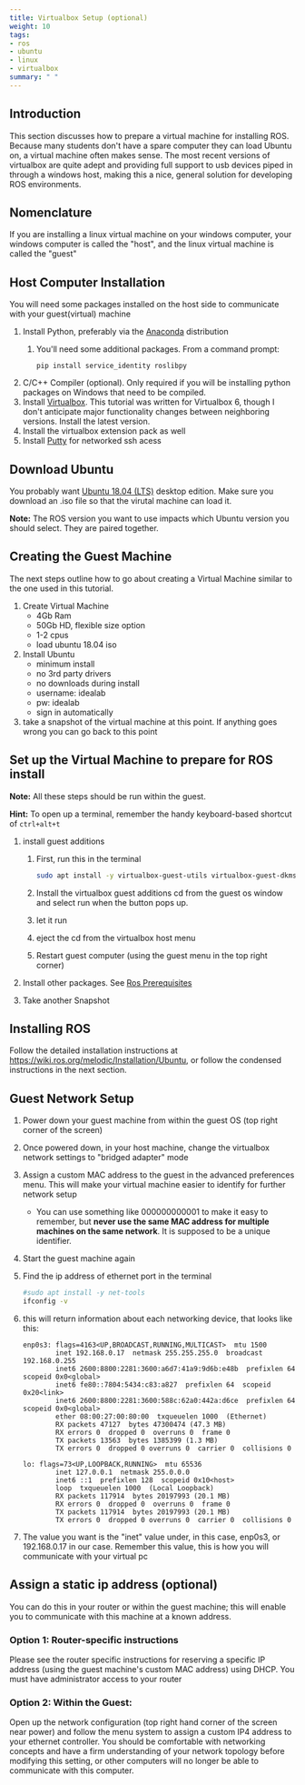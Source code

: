 ```yaml
---
title: Virtualbox Setup (optional)
weight: 10
tags:
- ros
- ubuntu
- linux
- virtualbox
summary: " "
---
```


## Introduction

This section discusses how to prepare a virtual machine for installing ROS.  Because many students don't have a spare computer they can load Ubuntu on, a virtual machine often makes sense.  The most recent versions of virtualbox are quite adept and providing full support to usb devices piped in through a windows host, making this a nice, general solution for developing ROS environments.

## Nomenclature

If you are installing a linux virtual machine on your windows computer, your windows computer is called the "host", and the linux virtual machine is called the "guest"

## Host Computer Installation

You will need some packages installed on the host side to communicate with your guest(virtual) machine

1. Install Python, preferably via the [Anaconda](https://www.anaconda.com/products/individual) distribution
    1. You'll need some additional packages.  From a command prompt:

        ```
        pip install service_identity roslibpy
        ```
1. C/C++ Compiler (optional).  Only required if you will be installing python packages on Windows that need to be compiled.
1. Install [Virtualbox](https://www.virtualbox.org/).  This tutorial was written for Virtualbox 6, though I don't anticipate major functionality changes between neighboring versions.  Install the latest version.
1. Install the virtualbox extension pack as well
1. Install [Putty](https://www.chiark.greenend.org.uk/~sgtatham/putty/latest.html) for networked ssh acess

## Download Ubuntu

You probably want [Ubuntu 18.04 (LTS)](http://releases.ubuntu.com/18.04.4/) desktop edition.  Make sure you download an .iso file so that the virutal machine can load it.

**Note:** The ROS version you want to use impacts which Ubuntu version you should select.  They are paired together.

## Creating the Guest Machine

The next steps outline how to go about creating a Virtual Machine similar to the one used in this tutorial.

1. Create Virtual Machine
    * 4Gb Ram
    * 50Gb HD, flexible size option
    * 1-2 cpus
    * load ubuntu 18.04 iso
1. Install Ubuntu
    * minimum install
    * no 3rd party drivers
    * no downloads during install
    * username: idealab
    * pw: idealab
    * sign in automatically
1. take a snapshot of the virtual machine at this point.  If anything goes wrong you can go back to this point

## Set up the Virtual Machine to prepare for ROS install

**Note:** All these steps should be run within the guest.

**Hint:** To open up a terminal, remember the handy keyboard-based shortcut of ```ctrl+alt+t```


1. install guest additions
    1. First, run this in the terminal

        ```bash
        sudo apt install -y virtualbox-guest-utils virtualbox-guest-dkms
        ```
    1. Install the virtualbox guest additions cd from the guest os window and select run when the button pops up.
    1. let it run
    1. eject the cd from the virtualbox host menu
    1. Restart guest computer (using the guest menu in the top right corner)

1. Install other packages.  See [Ros Prerequisites](01.2-prerequisites)

1. Take another Snapshot

## Installing ROS

Follow the detailed installation instructions at <https://wiki.ros.org/melodic/Installation/Ubuntu>, or follow the  condensed instructions in the next section.

## Guest Network Setup

1. Power down your guest machine from within the guest OS (top right corner of the screen)
1. Once powered down, in your host machine, change the virtualbox network settings to "bridged adapter" mode
1. Assign a custom MAC address to the guest in the advanced preferences menu.  This will make your virtual machine easier to identify for further network setup
    * You can use something like 000000000001 to make it easy to remember, but **never use the same MAC address for multiple machines on the same network**.  It is supposed to be a unique identifier.
1. Start the guest machine again
1. Find the ip address of ethernet port in the terminal

    ```bash
    #sudo apt install -y net-tools
    ifconfig -v
    ```

1. this will return information about each networking device, that looks like this:

    ```
    enp0s3: flags=4163<UP,BROADCAST,RUNNING,MULTICAST>  mtu 1500
            inet 192.168.0.17  netmask 255.255.255.0  broadcast 192.168.0.255
            inet6 2600:8800:2281:3600:a6d7:41a9:9d6b:e48b  prefixlen 64  scopeid 0x0<global>
            inet6 fe80::7804:5434:c83:a827  prefixlen 64  scopeid 0x20<link>
            inet6 2600:8800:2281:3600:588c:62a0:442a:d6ce  prefixlen 64  scopeid 0x0<global>
            ether 08:00:27:00:80:00  txqueuelen 1000  (Ethernet)
            RX packets 47127  bytes 47300474 (47.3 MB)
            RX errors 0  dropped 0  overruns 0  frame 0
            TX packets 13563  bytes 1385399 (1.3 MB)
            TX errors 0  dropped 0 overruns 0  carrier 0  collisions 0

    lo: flags=73<UP,LOOPBACK,RUNNING>  mtu 65536
            inet 127.0.0.1  netmask 255.0.0.0
            inet6 ::1  prefixlen 128  scopeid 0x10<host>
            loop  txqueuelen 1000  (Local Loopback)
            RX packets 117914  bytes 20197993 (20.1 MB)
            RX errors 0  dropped 0  overruns 0  frame 0
            TX packets 117914  bytes 20197993 (20.1 MB)
            TX errors 0  dropped 0 overruns 0  carrier 0  collisions 0
    ```

1. The value you want is the "inet" value under, in this case, enp0s3, or 192.168.0.17 in our case.  Remember this value, this is how you will communicate with your virtual pc

## Assign a static ip address (optional)

You can do this in your router or within the guest machine; this will enable you to communicate with this machine at a known address.

### Option 1: Router-specific instructions

Please see the router specific instructions for reserving a specific IP address (using the guest machine's custom MAC address) using DHCP.  You must have administrator access to your router

### Option 2: Within the Guest:

Open up the network configuration (top right hand corner of the screen near power) and follow the menu system to assign a custom IP4 address to your ethernet controller.  You should be comfortable with networking concepts and have a firm understanding of your network topology before modifying this setting, or other computers will no longer be able to communicate with this computer.
